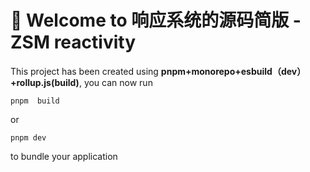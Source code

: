 # 🚀 Welcome to 响应系统的源码简版 -ZSM reactivity

This project has been created using **pnpm+monorepo+esbuild（dev）+rollup.js(build)**, you can now run

```
pnpm  build
```

or

```
pnpm dev
```

to bundle your application

# 
